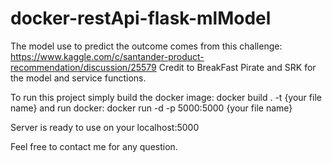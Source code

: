 ﻿# docker-restApi-flask-mlModel
The model use to predict the outcome comes from this challenge:
https://www.kaggle.com/c/santander-product-recommendation/discussion/25579
Credit to BreakFast Pirate and SRK for the model and service functions.

To run this project simply build the docker image:
docker build . -t {your file name}
and run docker:
docker run -d -p 5000:5000 {your file name}

Server is ready to use on your localhost:5000

Feel free to contact me for any question.
